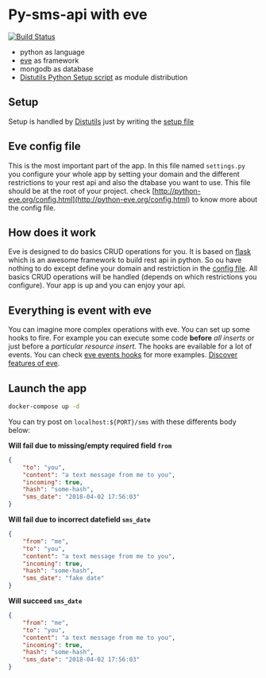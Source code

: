 # Py-sms-api with eve

[![Build Status](https://travis-ci.org/frodonLD/eve-rest-api.svg?branch=master)](https://travis-ci.org/frodonLD/eve-rest-api)

* python as language
* [eve](http://python-eve.org/config.html) as framework
* mongodb as database
* [Distutils Python Setup script](https://docs.python.org/3.6/distutils/setupscript.html) as module distribution 

## Setup 
Setup is handled by [Distutils](https://docs.python.org/3.6/distutils/setupscript.html) just by writing the [setup file](setup.py)

## Eve config file 

This is the most important part of the app. In this file named `settings.py` you configure your whole app by setting your domain and the different restrictions to your rest api and also the dtabase you want to use. 
This file should be at the root of your project. check [http://python-eve.org/config.html](http://python-eve.org/config.html) to know more about the config file.

## How does it work 

Eve is designed to do basics CRUD operations for you. It is based on [flask](http://flask.pocoo.org/) which is an awesome framework to build rest api in python. 
So ou have nothing to do except define your domain and restriction in the [config file](settings.py). 
All basics CRUD operations will be handled (depends on which restrictions you configure). Your app is up and you can enjoy your api.

## Everything is event with eve

You can imagine more complex operations with eve. You can set up some hooks to fire. 
For example you can execute some code **before** *all inserts* or just before a *particular resource insert*. 
The hooks are evailable for a lot of events. You can check [eve events hooks](http://python-eve.org/features.html#eventhooks) for more examples. [Discover features of eve](http://python-eve.org/features.html).

## Launch the app

```bash
docker-compose up -d
```

You can try post on `localhost:${PORT}/sms` with these differents body below:

**Will fail due to missing/empty required field `from`**

```json
{
	"to": "you",
	"content": "a text message from me to you",
	"incoming": true,
	"hash": "some-hash",
	"sms_date": "2018-04-02 17:56:03"
}
```

**Will fail due to incorrect datefield `sms_date`**
```json
{
    "from": "me",
	"to": "you",
	"content": "a text message from me to you",
	"incoming": true,
	"hash": "some-hash",
	"sms_date": "fake date"
}
```

**Will succeed `sms_date`**
```json
{
    "from": "me",
	"to": "you",
	"content": "a text message from me to you",
	"incoming": true,
	"hash": "some-hash",
	"sms_date": "2018-04-02 17:56:03"
}
```